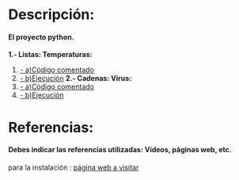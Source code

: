 # Descripción:
#### El proyecto python.
**1.- Listas: Temperaturas:**
1. [- a)Código comentado](./1a.md)
2. [- b)Ejecución](./1b.md)
**2.- Cadenas: Virus:**
1. [- a)Código comentado](./2a.md)
2. [- b)Ejecución](./2b.md)

# Referencias:
#### Debes indicar las referencias utilizadas: Vídeos, páginas web, etc.
para la instalación : [página web a visitar][enlace]


[enlace]: https://domology.es/instalacion-docker-parte-1-dockerportainer/



